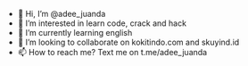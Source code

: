 - 👋 Hi, I’m @adee_juanda
- 👀 I’m interested in learn code, crack and hack
- 🌱 I’m currently learning english
- 💞️ I’m looking to collaborate on kokitindo.com and skuyind.id
- 📫 How to reach me? Text me on t.me/adee_juanda

<!---
adejuanda/adejuanda is a ✨ special ✨ repository because its `README.md` (this file) appears on your GitHub profile.
You can click the Preview link to take a look at your changes.
--->
